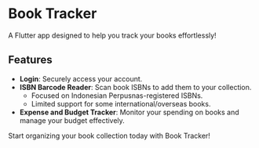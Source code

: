 # Book Tracker

A Flutter app designed to help you track your books effortlessly!

## Features

- **Login**: Securely access your account.
- **ISBN Barcode Reader**: Scan book ISBNs to add them to your collection.
  - Focused on Indonesian Perpusnas-registered ISBNs.
  - Limited support for some international/overseas books.
- **Expense and Budget Tracker**: Monitor your spending on books and manage your budget effectively.

Start organizing your book collection today with Book Tracker!
